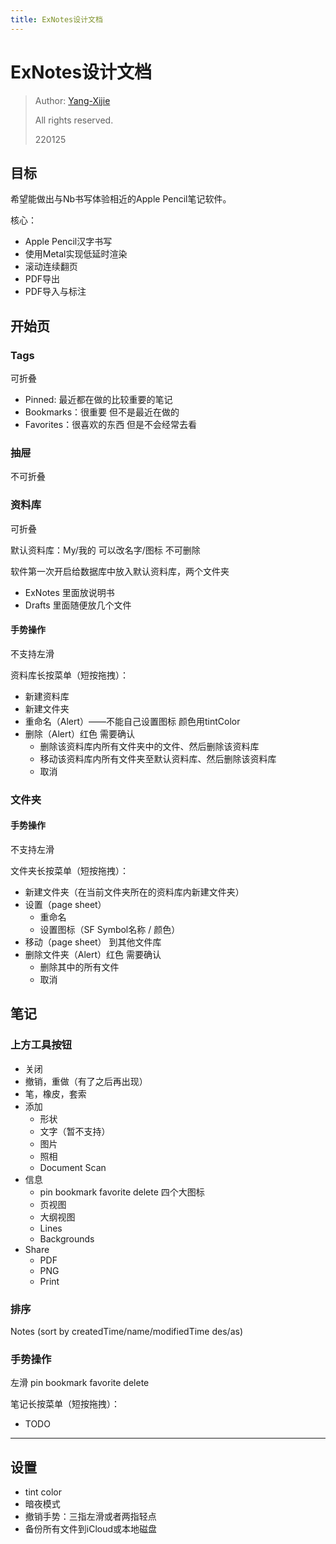 ```yaml
---
title: ExNotes设计文档
---
```


# ExNotes设计文档

> Author: [Yang-Xijie](https://github.com/Yang-Xijie)
> 
> All rights reserved.
>
> 220125

## 目标

希望能做出与Nb书写体验相近的Apple Pencil笔记软件。

核心：

* Apple Pencil汉字书写
* 使用Metal实现低延时渲染
* 滚动连续翻页
* PDF导出
* PDF导入与标注

## 开始页

### Tags

可折叠

* Pinned: 最近都在做的比较重要的笔记
* Bookmarks：很重要 但不是最近在做的
* Favorites：很喜欢的东西 但是不会经常去看

### 抽屉

不可折叠

### 资料库

可折叠

默认资料库：My/我的 可以改名字/图标 不可删除

软件第一次开启给数据库中放入默认资料库，两个文件夹
* ExNotes 里面放说明书
* Drafts 里面随便放几个文件

#### 手势操作

不支持左滑

资料库长按菜单（短按拖拽）：

* 新建资料库
* 新建文件夹
* 重命名（Alert）——不能自己设置图标 颜色用tintColor
* 删除（Alert）红色 需要确认
    * 删除该资料库内所有文件夹中的文件、然后删除该资料库
    * 移动该资料库内所有文件夹至默认资料库、然后删除该资料库
    * 取消

### 文件夹

#### 手势操作

不支持左滑

文件夹长按菜单（短按拖拽）：

* 新建文件夹（在当前文件夹所在的资料库内新建文件夹）
* 设置（page sheet）
    * 重命名
    * 设置图标（SF Symbol名称 / 颜色）
* 移动（page sheet） 到其他文件库
* 删除文件夹（Alert）红色 需要确认
    * 删除其中的所有文件
    * 取消

## 笔记

### 上方工具按钮

* 关闭
* 撤销，重做（有了之后再出现）
* 笔，橡皮，套索
* 添加
    * 形状
    * 文字（暂不支持）
    * 图片
    * 照相
    * Document Scan
* 信息
    * pin bookmark favorite delete 四个大图标
    * 页视图
    * 大纲视图
    * Lines
    * Backgrounds
* Share
    * PDF
    * PNG
    * Print

### 排序

Notes (sort by createdTime/name/modifiedTime des/as)

### 手势操作

左滑 pin bookmark favorite delete

笔记长按菜单（短按拖拽）：

* TODO

- - -

## 设置

* tint color
* 暗夜模式
* 撤销手势：三指左滑或者两指轻点
* 备份所有文件到iCloud或本地磁盘
